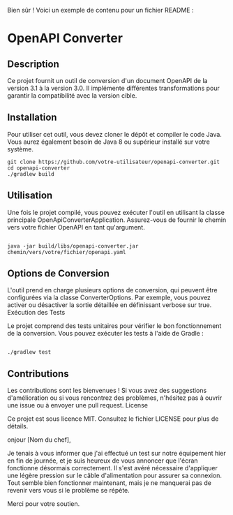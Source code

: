 Bien sûr ! Voici un exemple de contenu pour un fichier README :

# OpenAPI Converter

## Description
Ce projet fournit un outil de conversion d'un document OpenAPI de la version 3.1 à la version 3.0. Il implémente différentes transformations pour garantir la compatibilité avec la version cible.

## Installation
Pour utiliser cet outil, vous devez cloner le dépôt et compiler le code Java. Vous aurez également besoin de Java 8 ou supérieur installé sur votre système.

```
git clone https://github.com/votre-utilisateur/openapi-converter.git
cd openapi-converter
./gradlew build

```
## Utilisation

Une fois le projet compilé, vous pouvez exécuter l'outil en utilisant la classe principale OpenApiConverterApplication. Assurez-vous de fournir le chemin vers votre fichier OpenAPI en tant qu'argument.

```

java -jar build/libs/openapi-converter.jar chemin/vers/votre/fichier/openapi.yaml

```
## Options de Conversion

L'outil prend en charge plusieurs options de conversion, qui peuvent être configurées via la classe ConverterOptions. Par exemple, vous pouvez activer ou désactiver la sortie détaillée en définissant verbose sur true.
Exécution des Tests

Le projet comprend des tests unitaires pour vérifier le bon fonctionnement de la conversion. Vous pouvez exécuter les tests à l'aide de Gradle :

```

./gradlew test

```
## Contributions

Les contributions sont les bienvenues ! Si vous avez des suggestions d'amélioration ou si vous rencontrez des problèmes, n'hésitez pas à ouvrir une issue ou à envoyer une pull request.
License

Ce projet est sous licence MIT. Consultez le fichier LICENSE pour plus de détails.



onjour [Nom du chef],

Je tenais à vous informer que j'ai effectué un test sur notre équipement hier en fin de journée, et je suis heureux de vous annoncer que l'écran fonctionne désormais correctement. Il s'est avéré nécessaire d'appliquer une légère pression sur le câble d'alimentation pour assurer sa connexion. Tout semble bien fonctionner maintenant, mais je ne manquerai pas de revenir vers vous si le problème se répète.

Merci pour votre soutien.
